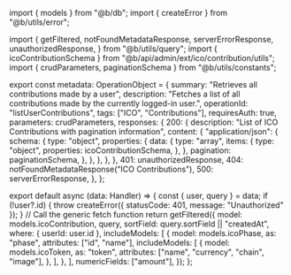 import { models } from "@b/db";
import { createError } from "@b/utils/error";

import {
  getFiltered,
  notFoundMetadataResponse,
  serverErrorResponse,
  unauthorizedResponse,
} from "@b/utils/query";
import { icoContributionSchema } from "@b/api/admin/ext/ico/contribution/utils";
import { crudParameters, paginationSchema } from "@b/utils/constants";

export const metadata: OperationObject = {
  summary: "Retrieves all contributions made by a user",
  description:
    "Fetches a list of all contributions made by the currently logged-in user.",
  operationId: "listUserContributions",
  tags: ["ICO", "Contributions"],
  requiresAuth: true,
  parameters: crudParameters,
  responses: {
    200: {
      description: "List of ICO Contributions with pagination information",
      content: {
        "application/json": {
          schema: {
            type: "object",
            properties: {
              data: {
                type: "array",
                items: {
                  type: "object",
                  properties: icoContributionSchema,
                },
              },
              pagination: paginationSchema,
            },
          },
        },
      },
    },
    401: unauthorizedResponse,
    404: notFoundMetadataResponse("ICO Contributions"),
    500: serverErrorResponse,
  },
};

export default async (data: Handler) => {
  const { user, query } = data;
  if (!user?.id) {
    throw createError({ statusCode: 401, message: "Unauthorized" });
  }
  // Call the generic fetch function
  return getFiltered({
    model: models.icoContribution,
    query,
    sortField: query.sortField || "createdAt",
    where: { userId: user.id },
    includeModels: [
      {
        model: models.icoPhase,
        as: "phase",
        attributes: ["id", "name"],
        includeModels: [
          {
            model: models.icoToken,
            as: "token",
            attributes: ["name", "currency", "chain", "image"],
          },
        ],
      },
    ],
    numericFields: ["amount"],
  });
};
